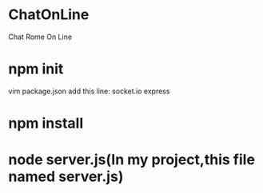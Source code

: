 # ChatOnLine
Chat Rome On Line
# npm init
vim package.json add this line:
socket.io express
# npm install
# node server.js(In my project,this file named server.js)

